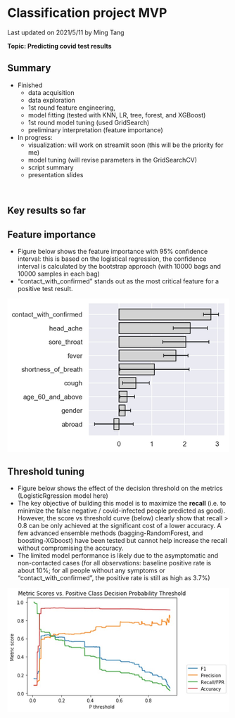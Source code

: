 # Classification project MVP

Last updated on 2021/5/11 by Ming Tang

**Topic: Predicting covid test results**

## Summary
* Finished
  * data acquisition
  * data exploration
  * 1st round feature engineering,
  * model fitting (tested with KNN, LR, tree, forest, and XGBoost)
  * 1st round model tuning (used GridSearch)
  * preliminary interpretation (feature importance)
* In progress:
  * visualization: will work on streamlit soon (this will be the priority for me)
  * model tuning (will revise parameters in the GridSearchCV)
  * script summary
  * presentation slides

<br>

## Key results so far

## Feature importance
* Figure below shows the feature importance with 95% confidence interval: this is based on the logistical regression, the confidence interval is calculated by the bootstrap approach (with 10000 bags and 10000 samples in each bag)
* “contact_with_confirmed” stands out as the most critical feature for a positive test result.

![Feature importance](/2021.5.11_mvp/figures/1.jpg?raw=true)

## Threshold tuning
* Figure below shows the effect of the decision threshold on the metrics (LogisticRgression model here)
* The key objective of building this model is to maximize the **recall** (i.e. to minimize the false negative / covid-infected people predicted as good). However, the score vs threshold curve (below) clearly show that recall > 0.8 can be only achieved at the significant cost of a lower accuracy. A few advanced ensemble methods (bagging-RandomForest, and boosting-XGboost) have been tested but cannot help increase the recall without compromising the accuracy.
* The limited model performance is likely due to the asymptomatic and non-contacted cases (for all observations: baseline positive rate is about 10%; for all people without any symptoms or “contact_with_confirmed”, the positive rate is still as high as 3.7%)

![Threshold tuning](/2021.5.11_mvp/figures/2.jpg?raw=true)
